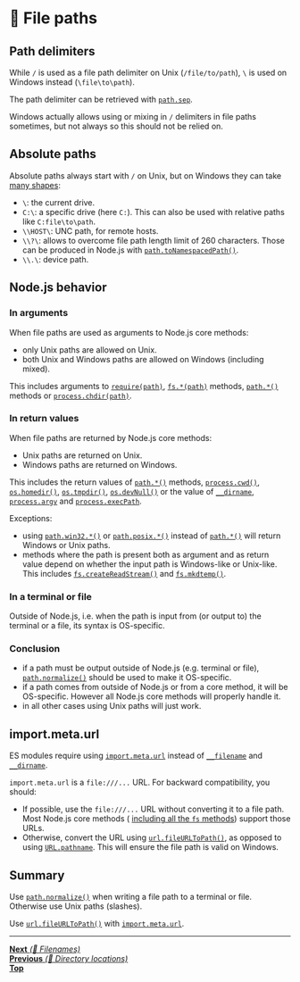 # 📂 File paths

## Path delimiters

While `/` is used as a file path delimiter on Unix (`/file/to/path`), `\` is
used on Windows instead (`\file\to\path`).

The path delimiter can be retrieved with
[`path.sep`](https://nodejs.org/api/path.html#path_path_sep).

Windows actually allows using or mixing in `/` delimiters in file paths
sometimes, but not always so this should not be relied on.

## Absolute paths

Absolute paths always start with `/` on Unix, but on Windows they can take
[many shapes](https://docs.microsoft.com/en-us/windows/desktop/fileio/naming-a-file):

- `\`: the current drive.
- `C:\`: a specific drive (here `C:`). This can also be used with relative paths
  like `C:file\to\path`.
- `\\HOST\`: UNC path, for remote hosts.
- `\\?\`: allows to overcome file path length limit of 260 characters. Those can
  be produced in Node.js with
  [`path.toNamespacedPath()`](https://nodejs.org/api/path.html#path_path_tonamespacedpath_path).
- `\\.\`: device path.

## Node.js behavior

### In arguments

When file paths are used as arguments to Node.js core methods:

- only Unix paths are allowed on Unix.
- both Unix and Windows paths are allowed on Windows (including mixed).

This includes arguments to
[`require(path)`](https://nodejs.org/api/modules.html#modules_require_id),
[`fs.*(path)`](https://nodejs.org/api/fs.html) methods,
[`path.*()`](https://nodejs.org/api/path.html) methods or
[`process.chdir(path)`](https://nodejs.org/api/process.html#process_process_chdir_directory).

### In return values

When file paths are returned by Node.js core methods:

- Unix paths are returned on Unix.
- Windows paths are returned on Windows.

This includes the return values of
[`path.*()`](https://nodejs.org/api/path.html) methods,
[`process.cwd()`](https://nodejs.org/api/process.html#process_process_cwd),
[`os.homedir()`](https://nodejs.org/api/os.html#os_os_homedir),
[`os.tmpdir()`](https://nodejs.org/api/os.html#os_os_tmpdir),
[`os.devNull()`](https://nodejs.org/api/all.html#os_os_devnull) or the value of
[`__dirname`](https://nodejs.org/api/globals.html#globals_dirname),
[`process.argv`](https://nodejs.org/api/process.html#process_process_argv) and
[`process.execPath`](https://nodejs.org/api/process.html#process_process_execpath).

Exceptions:

- using [`path.win32.*()`](https://nodejs.org/api/path.html#path_path_win32) or
  [`path.posix.*()`](https://nodejs.org/api/path.html#path_path_posix) instead
  of [`path.*()`](https://nodejs.org/api/path.html) will return Windows or Unix
  paths.
- methods where the path is present both as argument and as return value depend
  on whether the input path is Windows-like or Unix-like. This includes
  [`fs.createReadStream()`](https://nodejs.org/api/fs.html#fs_fs_createreadstream_path_options)
  and
  [`fs.mkdtemp()`](https://nodejs.org/api/fs.html#fs_fs_mkdtemp_prefix_options_callback).

### In a terminal or file

Outside of Node.js, i.e. when the path is input from (or output to) the terminal
or a file, its syntax is OS-specific.

### Conclusion

- if a path must be output outside of Node.js (e.g. terminal or file),
  [`path.normalize()`](https://nodejs.org/api/path.html#path_path_normalize_path)
  should be used to make it OS-specific.
- if a path comes from outside of Node.js or from a core method, it will be
  OS-specific. However all Node.js core methods will properly handle it.
- in all other cases using Unix paths will just work.

## import.meta.url

ES modules require using
[`import.meta.url`](https://nodejs.org/api/esm.html#esm_import_meta_url) instead
of [`__filename`](https://nodejs.org/api/modules.html#modules_filename) and
[`__dirname`](https://nodejs.org/api/modules.html#modules_dirname).

`import.meta.url` is a `file:///...` URL. For backward compatibility, you
should:

- If possible, use the `file:///...` URL without converting it to a file path.
  Most Node.js core methods (
  [including all the `fs` methods](https://nodejs.org/api/fs.html#fs_file_url_paths))
  support those URLs.
- Otherwise, convert the URL using
  [`url.fileURLToPath()`](https://nodejs.org/api/url.html#url_url_fileurltopath_url),
  as opposed to using
  [`URL.pathname`](https://nodejs.org/api/url.html#url_url_pathname). This will
  ensure the file path is valid on Windows.

## Summary

Use
[`path.normalize()`](https://nodejs.org/api/path.html#path_path_normalize_path)
when writing a file path to a terminal or file. Otherwise use Unix paths
(slashes).

Use
[`url.fileURLToPath()`](https://nodejs.org/api/url.html#url_url_fileurltopath_url)
with [`import.meta.url`](https://nodejs.org/api/esm.html#esm_import_meta_url).

<hr>

[**Next** _(📂 Filenames)_](filenames.md)\
[**Previous** _(📂 Directory locations)_](directory_locations.md)\
[**Top**](README.md)

